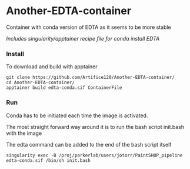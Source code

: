 # Another-EDTA-container
Container with conda version of EDTA as it seems to be more stable

*Includes singularity/apptainer recipe file for conda install EDTA*

### Install

To download and build with apptainer 

```
git clone https://github.com/Artifice120/Another-EDTA-container/
cd Another-EDTA-container/
apptainer build edta-conda.sif ContainerFile
```

### Run

Conda has to be initiated each time the image is activated.

The most straight forward way around it is to run the bash script init.bash with the image

The edta command can be added to the end of the bash script itself

```
singularity exec -B /proj/parkerlab/users/jotorr/PaintSHOP_pipeline edta-conda.sif /bin/sh init.bash
```

